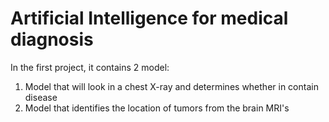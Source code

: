# Artificial Intelligence for medical diagnosis

In the first project, it contains 2 model:

1. Model that will look in a chest X-ray and determines whether in contain disease
2. Model that identifies the location of tumors from the brain MRI's
